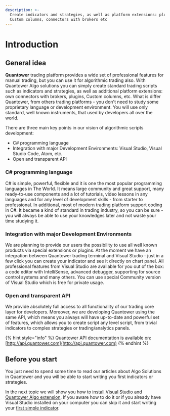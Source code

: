 ```yaml
---
description: >-
  Create indicators and strategies, as well as platform extensions: plugins,
  Custom columns, connectors with brokers etc
---
```


# Introduction

## General idea

**Quantower** trading platform provides a wide set of professional features for manual trading, but you can use it for algorithmic trading also. With Quantower Algo solutions you can simply create standard trading scripts such as indicators and strategies, as well as additional platform extensions: own connectors with brokers, plugins, Custom columns, etc. What is differ Quantower, from others trading platforms - you don't need to study some proprietary language or development environment. You will use only standard, well known instruments, that used by developers all over the world.

There are three main key points in our vision of algorithmic scripts development:

* C\# programming language
* Integration with major Development Environments: Visual Studio, Visual Studio Code, Atom, etc.
* Open and transparent API

### C\# programming language

C\# is simple, powerful, flexible and it is one the most popular programming languages in The World. It means large community and great support, many ready-to-use components and a lot of tutorials, video lessons in any languages and for any level of development skills - from starter to professional. In additional, most of modern trading platform support coding in C\#. It became a kind of standard in trading industry, so you can be sure - you will always be able to use your knowledges later and not waste your time studying it.

### Integration with major Development Environments

We are planning to provide our users the possibility to use all well known products via special extensions or plugins. At the moment we have an integration between Quantower trading terminal and Visual Studio - just in a few click you can create your indicator and see it directly on chart panel. All professional features from Visual Studio are available for you out of the box: a code editor with IntelliSense, advanced debugger, supporting for source control systems and many others. You can use special Community version of Visual Studio which is free for private usage.

### Open and transparent API

We provide absolutely full access to all functionality of our trading core layer for developers. Moreover, we are developing Quantower using the same API, which means you always will have up-to-date and powerful set of features, which allows you to create script any level script, from trivial indicators to complex strategies or trading/analytics panels.

{% hint style="info" %}
Quantower API documentation is available on: [http://api.quantower.com](http://api.quantower.com)
{% endhint %}

## Before you start

You just need to spend some time to read our articles about Algo Solutions in Quantower and you will be able to start writing you first indicators or strategies.

In the next topic we will show you how to [install Visual Studio and Quantower Algo extension](https://help.optimusflow.qtower.app/quantower-algo/installing-visual-studio). If you aware how to do it or if you already have Visual Studio installed on your computer you can skip it and start writing your [first simple indicator](https://help.optimusflow.qtower.app/quantower-algo/simple-indicator).

